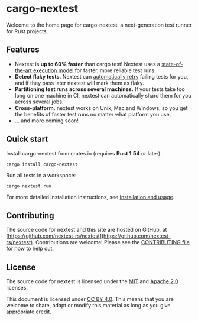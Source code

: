 # cargo-nextest

Welcome to the home page for cargo-nextest, a next-generation test runner for Rust projects.

## Features

* Nextest is **up to 60% faster** than cargo test! Nextest uses a [state-of-the-art execution model](book/how-it-works.md) for faster, more reliable test runs.
* **Detect flaky tests.** Nextest can [automatically retry](book/retries.md) failing tests for you, and if they pass later nextest will mark them as flaky.
* **Partitioning test runs across several machines.** If your tests take too long on one machine in CI, nextest can automatically shard them for you across several jobs.
* **Cross-platform.** nextest works on Unix, Mac and Windows, so you get the benefits of faster test runs no matter what platform you use.
* ... and more coming soon!

## Quick start

Install cargo-nextest from crates.io (requires **Rust 1.54** or later):

```
cargo install cargo-nextest
```

Run all tests in a workspace:

```
cargo nextest run
```

For more detailed installation instructions, see [Installation and usage](book/installation.md).

## Contributing

The source code for nextest and this site are hosted on GitHub, at
[https://github.com/nextest-rs/nextest](https://github.com/nextest-rs/nextest). Contributions are
welcome! Please see the [CONTRIBUTING
file](https://github.com/nextest-rs/nextest/blob/main/CONTRIBUTING.md) for how to help out.

## License

The source code for nextest is licensed under the
[MIT](https://github.com/nextest-rs/nextest/blob/main/LICENSE-MIT) and [Apache
2.0](https://github.com/nextest-rs/nextest/blob/main/LICENSE-APACHE) licenses.

This document is licensed under [CC BY 4.0]. This means that you are welcome to share, adapt or
modify this material as long as you give appropriate credit.

[CC BY 4.0]: https://creativecommons.org/licenses/by/4.0/
